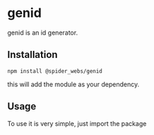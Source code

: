 # genid

genid is an id generator.

## Installation

`npm install @spider_webs/genid`

this will add the module as your dependency.

## Usage

To use it is very simple, just import the package

